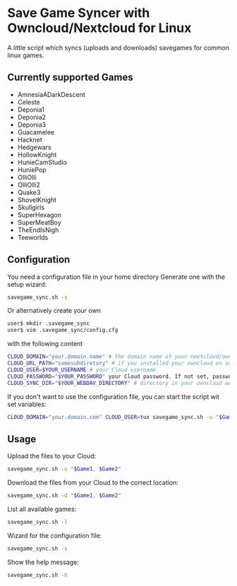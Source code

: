 # Save Game Syncer with Owncloud/Nextcloud for Linux
A little script which syncs (uploads and downloads) savegames for common linux games.

## Currently supported Games
* AmnesiaADarkDescent
* Celeste
* Deponia1
* Deponia2
* Deponia3
* Guacamelee
* Hacknet
* Hedgewars
* HollowKnight
* HunieCamStudio
* HuniePop
* OlliOlli
* OlliOlli2
* Quake3
* ShovelKnight
* Skullgirls
* SuperHexagon
* SuperMeatBoy
* TheEndIsNigh
* Teeworlds

## Configuration
You need a configuration file in your home directory
Generate one with the setup wizard:
```bash
savegame_sync.sh -s
```

Or alternatively create your own
```bash
user$ mkdir .savegame_sync
user$ vim .savegame_sync/config.cfg
```
with the following content
```bash
CLOUD_DOMAIN="your.domain.name" # the domain name of your nextcloud/owncloud
CLOUD_URL_PATH="somesubdiretory" # if you installed your owncloud on some subdirectory of your webroot you can add the path here. Can be empty
CLOUD_USER=$YOUR_USERNAME # your Cloud username
CLOUD_PASSWORD="$YOUR_PASSWORD" your Cloud password. If not set, password from standard input
CLOUD_SYNC_DIR="$YOUR_WEBDAV_DIRECTORY" # directory in your owncloud webdav root. Standard configuration is "savegames"
```
If you don't want to use the configuration file, you can start the script wit set variables:
```bash
CLOUD_DOMAIN="your.domain.com" CLOUD_USER=tux savegame_sync.sh -u "$Game1, $Game2"
```


## Usage
Upload the files to your Cloud:
```bash
savegame_sync.sh -u "$Game1, $Game2"
```

Download the files from your Cloud
to the correct location:
```bash
savegame_sync.sh -d "$Game1, $Game2"
```

List all available games:
```bash
savegame_sync.sh -l
```

Wizard for the configuration file:
```bash
savegame_sync.sh -s
```

Show the help message:
```bash
savegame_sync.sh -h
```
